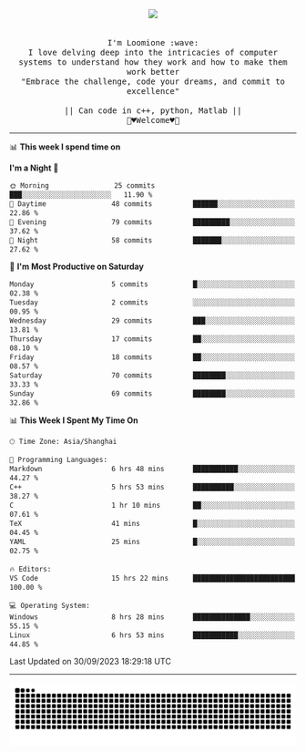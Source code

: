 <p align="center"><img src="https://i.imgur.com/A6bWGFl.gif"/></p>

<p align="center">
  <br />
  <samp>
    I'm Loomione :wave:
    <br />
    I love delving deep into the intricacies of computer systems to understand how they work and how to make them work better
    <br />
    "Embrace the challenge, code your dreams, and commit to excellence"
    <br>
                  <br> || Can code in c++, python, Matlab || <br>
                             🌼♥️Welcome♥️🥰
  </samp>
</p> 

-------

📊 **This week I spend time on**
<!--START_SECTION:waka-->
**I'm a Night 🦉** 

```text
🌞 Morning                25 commits          ███░░░░░░░░░░░░░░░░░░░░░░   11.90 % 
🌆 Daytime                48 commits          ██████░░░░░░░░░░░░░░░░░░░   22.86 % 
🌃 Evening                79 commits          █████████░░░░░░░░░░░░░░░░   37.62 % 
🌙 Night                  58 commits          ███████░░░░░░░░░░░░░░░░░░   27.62 % 
```
📅 **I'm Most Productive on Saturday** 

```text
Monday                   5 commits           █░░░░░░░░░░░░░░░░░░░░░░░░   02.38 % 
Tuesday                  2 commits           ░░░░░░░░░░░░░░░░░░░░░░░░░   00.95 % 
Wednesday                29 commits          ███░░░░░░░░░░░░░░░░░░░░░░   13.81 % 
Thursday                 17 commits          ██░░░░░░░░░░░░░░░░░░░░░░░   08.10 % 
Friday                   18 commits          ██░░░░░░░░░░░░░░░░░░░░░░░   08.57 % 
Saturday                 70 commits          ████████░░░░░░░░░░░░░░░░░   33.33 % 
Sunday                   69 commits          ████████░░░░░░░░░░░░░░░░░   32.86 % 
```


📊 **This Week I Spent My Time On** 

```text
🕑︎ Time Zone: Asia/Shanghai

💬 Programming Languages: 
Markdown                 6 hrs 48 mins       ███████████░░░░░░░░░░░░░░   44.27 % 
C++                      5 hrs 53 mins       ██████████░░░░░░░░░░░░░░░   38.27 % 
C                        1 hr 10 mins        ██░░░░░░░░░░░░░░░░░░░░░░░   07.61 % 
TeX                      41 mins             █░░░░░░░░░░░░░░░░░░░░░░░░   04.45 % 
YAML                     25 mins             █░░░░░░░░░░░░░░░░░░░░░░░░   02.75 % 

🔥 Editors: 
VS Code                  15 hrs 22 mins      █████████████████████████   100.00 % 

💻 Operating System: 
Windows                  8 hrs 28 mins       ██████████████░░░░░░░░░░░   55.15 % 
Linux                    6 hrs 53 mins       ███████████░░░░░░░░░░░░░░   44.85 % 
```


 Last Updated on 30/09/2023 18:29:18 UTC
<!--END_SECTION:waka-->
-------
<div align="center">
<picture>
  <source media="(prefers-color-scheme: dark)" srcset="https://raw.githubusercontent.com/Loomione/Loomione/output/github-contribution-grid-snake-dark.svg">
  <source media="(prefers-color-scheme: light)" srcset="https://raw.githubusercontent.com/Loomione/Loomione/output/github-contribution-grid-snake.svg">
  <img alt="github contribution grid snake animation" src="https://raw.githubusercontent.com/Loomione/Loomione/output/github-contribution-grid-snake.svg">
</picture>
</div>



